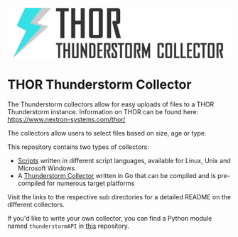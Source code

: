 ![Thunderstorm Collector](images/thunderstorm-collector-logo.png)

# THOR Thunderstorm Collector

The Thunderstorm collectors allow for easy uploads of files to a THOR Thunderstorm instance.
Information on THOR can be found here: https://www.nextron-systems.com/thor/

The collectors allow users to select files based on size, age or type.

This repository contains two types of collectors:

- [Scripts](scripts/) written in different script languages, available for Linux, Unix and Microsoft Windows
- A [Thunderstorm Collector](go/) written in Go that can be compiled and is pre-compiled for numerous target platforms

Visit the links to the respective sub directories for a detailed README on the different collectors.

If you'd like to write your own collector, you can find a Python module named `thunderstormAPI` in [this](https://github.com/NextronSystems/thunderstormAPI) repository.
